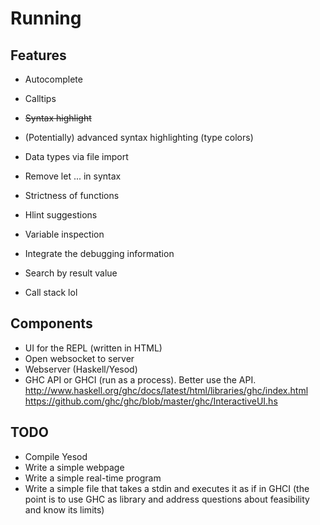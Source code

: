 
# Running

## Features

* Autocomplete
* Calltips
* <strike>Syntax highlight</strike>
* (Potentially) advanced syntax highlighting (type colors)
* Data types via file import
* Remove let ... in syntax
* Strictness of functions
* Hlint suggestions
* Variable inspection
* Integrate the debugging information
* Search by result value

* Call stack lol

## Components

* UI for the REPL (written in HTML)
* Open websocket to server
* Webserver (Haskell/Yesod)
* GHC API or GHCI (run as a process). Better use the API. http://www.haskell.org/ghc/docs/latest/html/libraries/ghc/index.html https://github.com/ghc/ghc/blob/master/ghc/InteractiveUI.hs

## TODO

* Compile Yesod
* Write a simple webpage
* Write a simple real-time program
* Write a simple file that takes a stdin and executes it as if in GHCI (the point is to use GHC as library and address questions about feasibility and know its limits)
